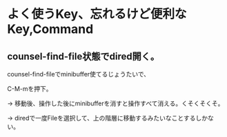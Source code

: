 # よく使うKey、忘れるけど便利なKey,Command

## counsel-find-file状態でdired開く。

counsel-find-fileでminibuffer使てるじょうたいで、

C-M-mを押下。

-> 移動後、操作した後にminibufferを消すと操作すべて消える。くそくそくそ。

-> diredで一度Fileを選択して、上の階層に移動するみたいなことするしかない。
